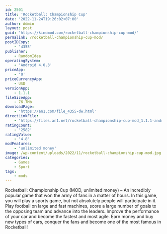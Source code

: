 ```yaml
---
id: 2501
title: 'Rocketball: Championship Cup'
date: '2022-11-24T19:26:02+07:00'
author: Admin
layout: post
guid: 'https://kindmod.com/rocketball-championship-cup-mod/'
permalink: /rocketball-championship-cup-mod/
postIDCopy:
    - '4355'
publisher:
    - RandomIdea
operatingSystem:
    - 'Android 4.0.3'
priceApp:
    - '0'
priceCurrencyApp:
    - USD
versionApp:
    - 1.1.1
fileSizeApp:
    - 76.7Mb
downloadPage:
    - 'https://an1.com/file_4355-dw.html'
directLinkFile:
    - 'https://files.an1.net/rocketball-championship-cup-mod_1.1.1-android-1.com.apk'
ratingCount:
    - '2582'
ratingValue:
    - '4.8'
modFeatures:
    - 'unlimited money'
image: /wp-content/uploads/2022/11/rocketball-championship-cup-mod.jpg
categories:
    - Games
    - Sport
tags:
    - mods
---
```


Rocketball: Championship Cup (MOD, unlimited money) – An incredibly popular game that won the army of fans in a matter of hours. In this game, you will play a sports game, but not absolutely people will participate in it. Play football on large and fast machines, score a large number of goals to the opposing team and advance into the leaders. Improve the performance of your car and become the fastest and most agile. Earn money and buy new types of cars, conquer the fans and become one of the most famous in Rocketball!